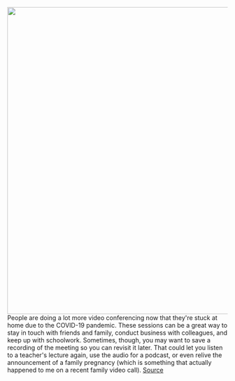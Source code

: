 <img src='https://cdn.vox-cdn.com/thumbor/EpOuPQDGSXW-FezglFJ4xZphyLk=/0x0:2040x1360/1200x800/filters:focal(857x517:1183x843)/cdn.vox-cdn.com/uploads/chorus_image/image/66749718/bfarsace_200407_3962_0001.0.jpg' width='700px' /><br/>
People are doing a lot more video conferencing now that they're stuck at home due to the COVID-19 pandemic. These sessions can be a great way to stay in touch with friends and family, conduct business with colleagues, and keep up with schoolwork. Sometimes, though, you may want to save a recording of the meeting so you can revisit it later. That could let you listen to a teacher's lecture again, use the audio for a podcast, or even relive the announcement of a family pregnancy (which is something that actually happened to me on a recent family video call).
<a href='https://www.theverge.com/21243516/video-call-record-how-to-meeting-conference-zoom-google-skype'> Source <a/>